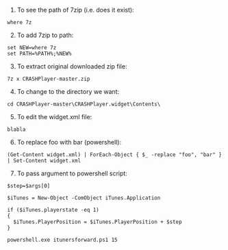 1) To see the path of 7zip (i.e. does it exist):  
```
where 7z
```  

2) To add 7zip to path:
```  
set NEW=where 7z  
set PATH=%PATH%;%NEW%  
```  
  
3) To extract original downloaded zip file:
```
7z x CRASHPlayer-master.zip
```
  
4) To change to the directory we want:  
```
cd CRASHPlayer-master\CRASHPlayer.widget\Contents\
```

5) To edit the widget.xml file:
```
blabla
```

6) To replace foo with bar (powershell):
```
(Get-Content widget.xml) | ForEach-Object { $_ -replace "foo", "bar" } | Set-Content widget.xml
```

7) To pass argument to powershell script:
```
$step=$args[0]

$iTunes = New-Object -ComObject iTunes.Application

if ($iTunes.playerstate -eq 1)
{
  $iTunes.PlayerPosition = $iTunes.PlayerPosition + $step
}

powershell.exe itunersforward.ps1 15
```
